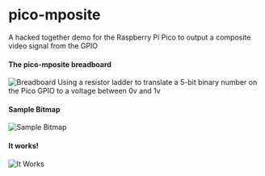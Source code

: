 # pico-mposite
A hacked together demo for the Raspberry Pi Pico to output a composite video signal from the GPIO

#### The pico-mposite breadboard
![Breadboard](https://github.com/breakintoprogram/pico-mposite/blob/main/images/breadboard.jpeg)
Using a resistor ladder to translate a 5-bit binary number on the Pico GPIO to a voltage between 0v and 1v

#### Sample Bitmap
![Sample Bitmap](https://github.com/breakintoprogram/pico-mposite/blob/main/images/bitmap.png)

#### It works!
![It Works](https://github.com/breakintoprogram/pico-mposite/blob/main/images/video_output.jpeg)
